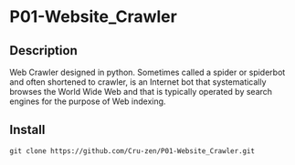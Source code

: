 # P01-Website_Crawler
## Description

Web Crawler designed in python. Sometimes called a spider or spiderbot and often shortened to crawler, is an Internet bot that systematically browses the World Wide Web and that is typically operated by search engines for the purpose of Web indexing.

## Install

```
git clone https://github.com/Cru-zen/P01-Website_Crawler.git
```

